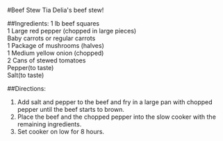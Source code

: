 #Beef Stew
Tia Delia's beef stew!

##Ingredients:
1 lb beef squares  
1 Large red pepper (chopped in large pieces)  
Baby carrots or regular carrots  
1 Package of mushrooms (halves)  
1 Medium yellow onion (chopped)  
2 Cans of stewed tomatoes  
Pepper(to taste)  
Salt(to taste)  

##Directions:
1. Add salt and pepper to the beef and fry in a large pan with chopped pepper until the beef starts to brown.
1. Place the beef and the chopped pepper into the slow cooker with the remaining ingredients.
1. Set cooker on low for 8 hours.
